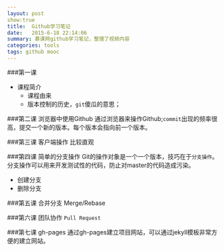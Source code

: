 ```yaml
---
layout: post 
show:true
title:  Github学习笔记
date:   2015-6-18 22:14:06
summary: 慕课网github学习笔记，整理了视频内容
categories: tools
tags: github mooc
---
```


###第一课
- 课程简介
	- 课程由来
	- 版本控制的历史，`git`傻瓜的意思；

###第二课 浏览器中使用Github
通过浏览器来操作Github;`commit`出现的频率很高，提交一个新的版本。每个版本会指向前一个版本。

###第三课 客户端操作
比较直观

###第四课 简单的分支操作
Git的操作对象是一个一个版本，技巧在于`分支操作`。
分支操作可以用来开发测试性的代码，防止对master的代码造成污染。
- 创建分支
- 删除分支

###第五课 合并分支
Merge/Rebase

###第六课 团队协作
`Pull Request`

###第七课 gh-pages
通过gh-pages建立项目网站，可以通过jekyll模板非常方便的建立网站。






